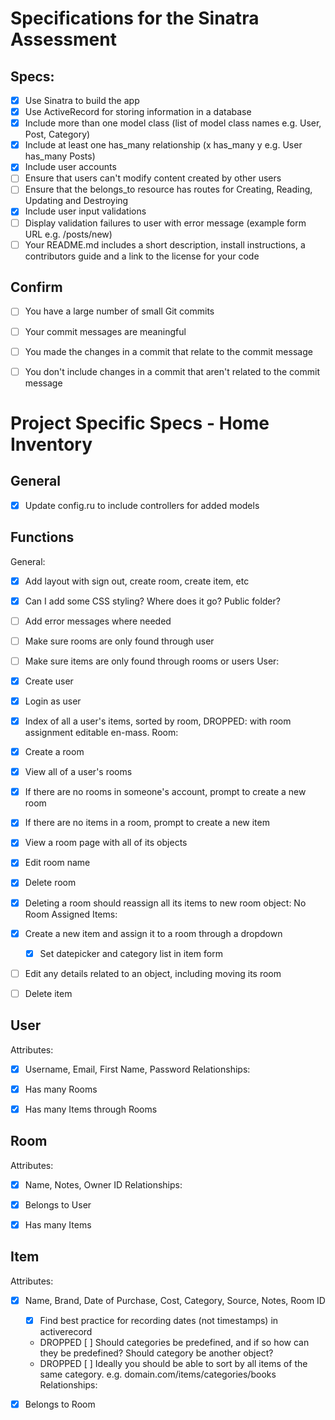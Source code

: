 # Specifications for the Sinatra Assessment

## Specs:
- [x] Use Sinatra to build the app
- [x] Use ActiveRecord for storing information in a database
- [x] Include more than one model class (list of model class names e.g. User, Post, Category)
- [x] Include at least one has_many relationship (x has_many y e.g. User has_many Posts)
- [x] Include user accounts
- [ ] Ensure that users can't modify content created by other users
- [ ] Ensure that the belongs_to resource has routes for Creating, Reading, Updating and Destroying
- [x] Include user input validations
- [ ] Display validation failures to user with error message (example form URL e.g. /posts/new)
- [ ] Your README.md includes a short description, install instructions, a contributors guide and a link to the license for your code

## Confirm
- [ ] You have a large number of small Git commits
- [ ] Your commit messages are meaningful
- [ ] You made the changes in a commit that relate to the commit message
- [ ] You don't include changes in a commit that aren't related to the commit message



# Project Specific Specs - Home Inventory
## General
- [x] Update config.ru to include controllers for added models

## Functions
General:
- [x] Add layout with sign out, create room, create item, etc
- [x] Can I add some CSS styling? Where does it go? Public folder?
- [ ] Add error messages where needed
- [ ] Make sure rooms are only found through user
- [ ] Make sure items are only found through rooms or users
User:
- [x] Create user
- [x] Login as user
- [x] Index of all a user's items, sorted by room, DROPPED: with room assignment editable en-mass.
Room:
- [x] Create a room
- [x] View all of a user's rooms
- [X] If there are no rooms in someone's account, prompt to create a new room
- [x] If there are no items in a room, prompt to create a new item
- [x] View a room page with all of its objects
- [x] Edit room name
- [x] Delete room
- [x] Deleting a room should reassign all its items to new room object: No Room Assigned
Items:
- [x] Create a new item and assign it to a room through a dropdown
	- [x] Set datepicker and category list in item form
- [ ] Edit any details related to an object, including moving its room
- [ ] Delete item


## User
Attributes:
- [x] Username, Email, First Name, Password
Relationships:
- [x] Has many Rooms
- [x] Has many Items through Rooms 


## Room
Attributes:
- [x] Name, Notes, Owner ID
Relationships:
- [x] Belongs to User
- [x] Has many Items


## Item
Attributes:
- [x] Name, Brand, Date of Purchase, Cost, Category, Source, Notes, Room ID
	- [x] Find best practice for recording dates (not timestamps) in activerecord
	- DROPPED [ ] Should categories be predefined, and if so how can they be predefined? Should category be another object?
	- DROPPED [ ] Ideally you should be able to sort by all items of the same category. e.g. domain.com/items/categories/books
Relationships:
- [x] Belongs to Room

